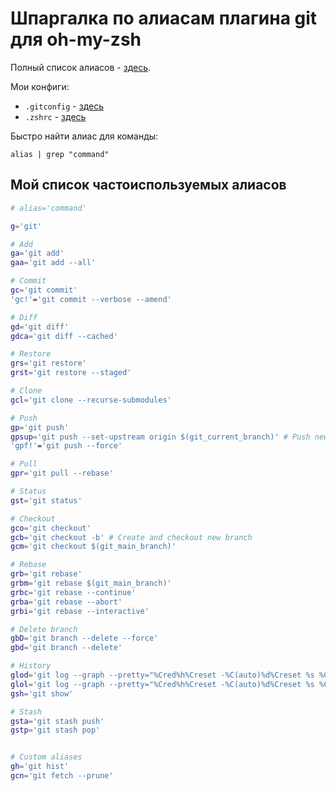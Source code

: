 # Шпаргалка по алиасам плагина git для oh-my-zsh

Полный список алиасов - [здесь](https://github.com/ohmyzsh/ohmyzsh/tree/master/plugins/git#aliases).

Мои конфиги:
- `.gitconfig` - [здесь](../configs/git-config/.gitconfig)
- `.zshrc` - [здесь](../configs/zsh-config/.zshrc)

Быстро найти алиас для команды:
```shell
alias | grep "command"
```

## Мой список частоиспользуемых алиасов

```bash
# alias='command'

g='git'

# Add
ga='git add'
gaa='git add --all'

# Commit
gc='git commit'
'gc!'='git commit --verbose --amend'

# Diff
gd='git diff'
gdca='git diff --cached'

# Restore
grs='git restore'
grst='git restore --staged'

# Clone
gcl='git clone --recurse-submodules'

# Push
gp='git push'
gpsup='git push --set-upstream origin $(git_current_branch)' # Push new branch to origin
'gpf!'='git push --force'

# Pull
gpr='git pull --rebase'

# Status
gst='git status'

# Checkout
gco='git checkout'
gcb='git checkout -b' # Create and checkout new branch
gcm='git checkout $(git_main_branch)'

# Rebase
grb='git rebase'
grbm='git rebase $(git_main_branch)'
grbc='git rebase --continue'
grba='git rebase --abort'
grbi='git rebase --interactive'

# Delete branch
gbD='git branch --delete --force'
gbd='git branch --delete'

# History
glod='git log --graph --pretty="%Cred%h%Creset -%C(auto)%d%Creset %s %Cgreen(%ad) %C(bold blue)<%an>%Creset"' # Absolute timestamps
glol='git log --graph --pretty="%Cred%h%Creset -%C(auto)%d%Creset %s %Cgreen(%ar) %C(bold blue)<%an>%Creset"' # Relative timestamps
gsh='git show'

# Stash
gsta='git stash push'
gstp='git stash pop'


# Custom aliases
gh='git hist'
gcn='git fetch --prune'
```
